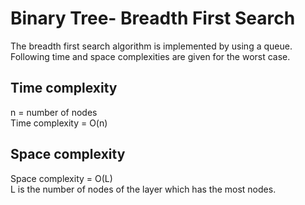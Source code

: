 <h1>Binary Tree- Breadth First Search</h1>
The breadth first search algorithm is implemented by using a queue.

<br>
Following time and space complexities are given for the worst case.

<h2>Time complexity</h2>
n = number of nodes<br>
Time complexity = O(n)

<h2>Space complexity</h2>

Space complexity = O(L)<br>
L is the number of nodes of the layer which has the most nodes.